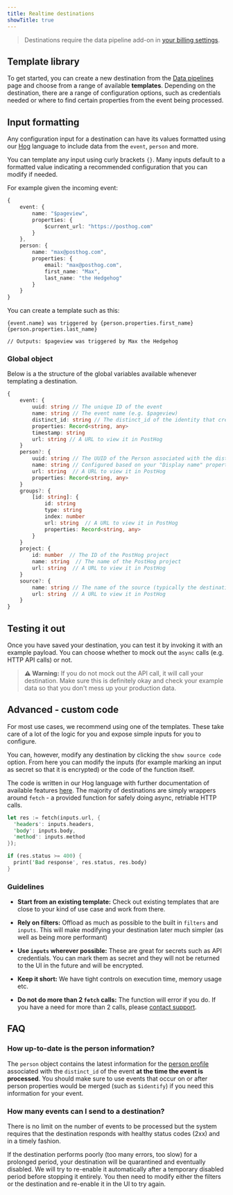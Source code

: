 ```yaml
---
title: Realtime destinations
showTitle: true
---
```


> Destinations require the data pipeline add-on in [your billing settings](https://us.posthog.com/organization/billing).

## Template library

To get started, you can create a new destination from the [Data pipelines](https://us.posthog.com/pipeline/destinations) page and choose from a range of available **templates**. Depending on the destination, there are a range of configuration options, such as credentials needed or where to find certain properties from the event being processed. 

## Input formatting

Any configuration input for a destination can have its values formatted using our [Hog](/docs/hog) language to include data from the `event`, `person` and more.

You can template any input using curly brackets `{}`. Many inputs default to a formatted value indicating a recommended configuration that you can modify if needed. 

For example given the incoming event:

```ts
{
    event: {
        name: "$pageview",
        properties: {
            $current_url: "https://posthog.com"
        }
    },
    person: {
        name: "max@posthog.com",
        properties: {
            email: "max@posthog.com",
            first_name: "Max",
            last_name: "the Hedgehog"
        }
    }
}
```

You can create a template such as this:

```
{event.name} was triggered by {person.properties.first_name} {person.properties.last_name}

// Outputs: $pageview was triggered by Max the Hedgehog
```

### Global object

Below is a the structure of the global variables available whenever templating a destination.

```ts
{
    event: {
        uuid: string // The unique ID of the event
        name: string // The event name (e.g. $pageview)
        distinct_id: string // The distinct_id of the identity that created the event
        properties: Record<string, any>
        timestamp: string
        url: string // A URL to view it in PostHog
    }
    person?: {
        uuid: string // The UUID of the Person associated with the distinct_id of the event
        name: string // Configured based on your "Display name" property in PostHog
        url: string  // A URL to view it in PostHog
        properties: Record<string, any>
    }
    groups?: {
        [id: string]: {
            id: string
            type: string
            index: number
            url: string  // A URL to view it in PostHog
            properties: Record<string, any>
        }
    }
    project: {
        id: number  // The ID of the PostHog project
        name: string  // The name of the PostHog project
        url: string  // A URL to view it in PostHog
    }
    source?: {
        name: string // The name of the source (typically the destination name)
        url: string  // A URL to view it in PostHog
    }
}
```

## Testing it out

Once you have saved your destination, you can test it by invoking it with an example payload. You can choose whether to mock out the `async` calls (e.g. HTTP API calls) or not.

> **⚠️ Warning:** If you do not mock out the API call, it will call your destination. Make sure this is definitely okay and check your example data so that you don't mess up your production data.

## Advanced - custom code

For most use cases, we recommend using one of the templates. These take care of a lot of the logic for you and expose simple inputs for you to configure. 

You can, however, modify any destination by clicking the `show source code` option. From here you can modify the inputs (for example marking an input as secret so that it is encrypted) or the code of the function itself.

The code is written in our Hog language with further documentation of available features [here](/docs/hog). The majority of destinations are simply wrappers around `fetch` - a provided function for safely doing async, retriable HTTP calls.

```rust
let res := fetch(inputs.url, {
  'headers': inputs.headers,
  'body': inputs.body,
  'method': inputs.method
});

if (res.status >= 400) {
  print('Bad response', res.status, res.body)
}
```

### Guidelines

- **Start from an existing template:** Check out existing templates that are close to your kind of use case and work from there.

- **Rely on filters:** Offload as much as possible to the built in `filters` and `inputs`. This will make modifying your destination later much simpler (as well as being more performant)

- **Use `inputs` wherever possible:** These are great for secrets such as API credentials. You can mark them as secret and they will not be returned to the UI in the future and will be encrypted.

- **Keep it short:** We have tight controls on execution time, memory usage etc.

- **Do not do more than 2 `fetch` calls:** The function will error if you do. If you have a need for more than 2 calls, please [contact support](https://us.posthog.com/#panel=support%3Asupport%3Aapps%3A%3Atrue).

## FAQ

### How up-to-date is the person information?

The `person` object contains the latest information for the [person profile](/docs/data/persons) associated with the `distinct_id` of the event **at the time the event is processed**. You should make sure to use events that occur on or after person properties would be merged (such as `$identify`) if you need this information for your event.

### How many events can I send to a destination?

There is no limit on the number of events to be processed but the system requires that the destination responds with healthy status codes (2xx) and in a timely fashion. 

If the destination performs poorly (too many errors, too slow) for a prolonged period, your destination will be quarantined and eventually disabled. We will try to re-enable it automatically after a temporary disabled period before stopping it entirely. You then need to modify either the filters or the destination and re-enable it in the UI to try again.
